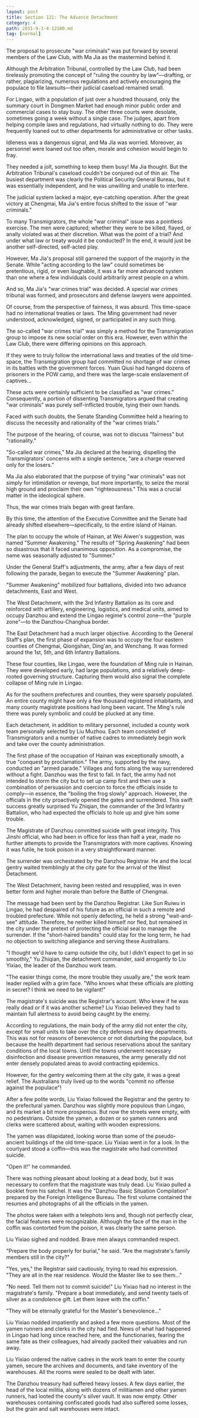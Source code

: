 ```yaml
---
layout: post
title: Section 121: The Advance Detachment
category: 4
path: 2011-9-3-4-12100.md
tag: [normal]
---
```


The proposal to prosecute "war criminals" was put forward by several members of the Law Club, with Ma Jia as the mastermind behind it.

Although the Arbitration Tribunal, controlled by the Law Club, had been tirelessly promoting the concept of "ruling the country by law"—drafting, or rather, plagiarizing, numerous regulations and actively encouraging the populace to file lawsuits—their judicial caseload remained small.

For Lingao, with a population of just over a hundred thousand, only the summary court in Dongmen Market had enough minor public order and commercial cases to stay busy. The other three courts were desolate, sometimes going a week without a single case. The judges, apart from helping compile laws and regulations, had virtually nothing to do. They were frequently loaned out to other departments for administrative or other tasks.

Idleness was a dangerous signal, and Ma Jia was worried. Moreover, as personnel were loaned out too often, morale and cohesion would begin to fray.

They needed a jolt, something to keep them busy! Ma Jia thought. But the Arbitration Tribunal's caseload couldn't be conjured out of thin air. The busiest department was clearly the Political Security General Bureau, but it was essentially independent, and he was unwilling and unable to interfere.

The judicial system lacked a major, eye-catching operation. After the great victory at Chengmai, Ma Jia's entire focus shifted to the issue of "war criminals."

To many Transmigrators, the whole "war criminal" issue was a pointless exercise. The men were captured; whether they were to be killed, flayed, or anally violated was at their discretion. What was the point of a trial? And under what law or treaty would it be conducted? In the end, it would just be another self-directed, self-acted play.

However, Ma Jia's proposal still garnered the support of the majority in the Senate. While "acting according to the law" could sometimes be pretentious, rigid, or even laughable, it was a far more advanced system than one where a few individuals could arbitrarily arrest people on a whim.

And so, Ma Jia's "war crimes trial" was decided. A special war crimes tribunal was formed, and prosecutors and defense lawyers were appointed.

Of course, from the perspective of fairness, it was absurd. This time-space had no international treaties or laws. The Ming government had never understood, acknowledged, signed, or participated in any such thing.

The so-called "war crimes trial" was simply a method for the Transmigration group to impose its new social order on this era. However, even within the Law Club, there were differing opinions on this approach.

If they were to truly follow the international laws and treaties of the old time-space, the Transmigration group had committed no shortage of war crimes in its battles with the government forces. Yuan Qiusi had hanged dozens of prisoners in the POW camp, and there was the large-scale enslavement of captives...

These acts were certainly sufficient to be classified as "war crimes." Consequently, a portion of dissenting Transmigrators argued that creating "war criminals" was purely self-inflicted trouble, tying their own hands.

Faced with such doubts, the Senate Standing Committee held a hearing to discuss the necessity and rationality of the "war crimes trials."

The purpose of the hearing, of course, was not to discuss "fairness" but "rationality."

"So-called war crimes," Ma Jia declared at the hearing, dispelling the Transmigrators' concerns with a single sentence, "are a charge reserved only for the losers."

Ma Jia also elaborated that the purpose of trying "war criminals" was not simply for intimidation or revenge, but more importantly, to seize the moral high ground and proclaim their own "righteousness." This was a crucial matter in the ideological sphere.

Thus, the war crimes trials began with great fanfare.

By this time, the attention of the Executive Committee and the Senate had already shifted elsewhere—specifically, to the entire island of Hainan.

The plan to occupy the whole of Hainan, at Wei Aiwen's suggestion, was named "Summer Awakening." The results of "Spring Awakening" had been so disastrous that it faced unanimous opposition. As a compromise, the name was seasonally adjusted to "Summer."

Under the General Staff's adjustments, the army, after a few days of rest following the parade, began to execute the "Summer Awakening" plan.

"Summer Awakening" mobilized four battalions, divided into two advance detachments, East and West.

The West Detachment, with the 3rd Infantry Battalion as its core and reinforced with artillery, engineering, logistics, and medical units, aimed to occupy Danzhou and extend the Lingao regime's control zone—the "purple zone"—to the Danzhou-Changhua border.

The East Detachment had a much larger objective. According to the General Staff's plan, the first phase of expansion was to occupy the four eastern counties of Chengmai, Qiongshan, Ding'an, and Wenchang. It was formed around the 1st, 5th, and 6th Infantry Battalions.

These four counties, like Lingao, were the foundation of Ming rule in Hainan. They were developed early, had large populations, and a relatively deep-rooted governing structure. Capturing them would also signal the complete collapse of Ming rule in Lingao.

As for the southern prefectures and counties, they were sparsely populated. An entire county might have only a few thousand registered inhabitants, and many county magistrate positions had long been vacant. The Ming's rule there was purely symbolic and could be plucked at any time.

Each detachment, in addition to military personnel, included a county work team personally selected by Liu Muzhou. Each team consisted of Transmigrators and a number of native cadres to immediately begin work and take over the county administration.

The first phase of the occupation of Hainan was exceptionally smooth, a true "conquest by proclamation." The army, supported by the navy, conducted an "armed parade." Villages and forts along the way surrendered without a fight. Danzhou was the first to fall. In fact, the army had not intended to storm the city but to set up camp first and then use a combination of persuasion and coercion to force the officials inside to comply—in essence, the "boiling the frog slowly" approach. However, the officials in the city proactively opened the gates and surrendered. This swift success greatly surprised Yu Zhiqian, the commander of the 3rd Infantry Battalion, who had expected the officials to hole up and give him some trouble.

The Magistrate of Danzhou committed suicide with great integrity. This Jinshi official, who had been in office for less than half a year, made no further attempts to provide the Transmigrators with more captives. Knowing it was futile, he took poison in a very straightforward manner.

The surrender was orchestrated by the Danzhou Registrar. He and the local gentry waited tremblingly at the city gate for the arrival of the West Detachment.

The West Detachment, having been rested and resupplied, was in even better form and higher morale than before the Battle of Chengmai.

The message had been sent by the Danzhou Registrar. Like Sun Ruiwu in Lingao, he had despaired of his future as an official in such a remote and troubled prefecture. While not openly defecting, he held a strong "wait-and-see" attitude. Therefore, he neither killed himself nor fled, but remained in the city under the pretext of protecting the official seal to manage the surrender. If the "short-haired bandits" could stay for the long term, he had no objection to switching allegiance and serving these Australians.

"I thought we'd have to camp outside the city, but I didn't expect to get in so smoothly," Yu Zhiqian, the detachment commander, said arrogantly to Liu Yixiao, the leader of the Danzhou work team.

"The easier things come, the more trouble they usually are," the work team leader replied with a grim face. "Who knows what these officials are plotting in secret? I think we need to be vigilant!"

The magistrate's suicide was the Registrar's account. Who knew if he was really dead or if it was another scheme? Liu Yixiao believed they had to maintain full alertness to avoid being caught by the enemy.

According to regulations, the main body of the army did not enter the city, except for small units to take over the city defenses and key departments. This was not for reasons of benevolence or not disturbing the populace, but because the health department had serious reservations about the sanitary conditions of the local towns. Until the towns underwent necessary disinfection and disease prevention measures, the army generally did not enter densely populated areas to avoid contracting epidemics.

However, for the gentry welcoming them at the city gate, it was a great relief. The Australians truly lived up to the words "commit no offense against the populace"!

After a few polite words, Liu Yixiao followed the Registrar and the gentry to the prefectural yamen. Danzhou was slightly more populous than Lingao, and its market a bit more prosperous. But now the streets were empty, with no pedestrians. Outside the yamen, a dozen or so yamen runners and clerks were scattered about, waiting with wooden expressions.

The yamen was dilapidated, looking worse than some of the pseudo-ancient buildings of the old time-space. Liu Yixiao went in for a look. In the courtyard stood a coffin—this was the magistrate who had committed suicide.

"Open it!" he commanded.

There was nothing pleasant about looking at a dead body, but it was necessary to confirm that the magistrate was truly dead. Liu Yixiao pulled a booklet from his satchel. It was the "Danzhou Basic Situation Compilation" prepared by the Foreign Intelligence Bureau. The first volume contained the resumes and photographs of all the officials in the yamen.

The photos were taken with a telephoto lens and, though not perfectly clear, the facial features were recognizable. Although the face of the man in the coffin was contorted from the poison, it was clearly the same person.

Liu Yixiao sighed and nodded. Brave men always commanded respect.

"Prepare the body properly for burial," he said. "Are the magistrate's family members still in the city?"

"Yes, yes," the Registrar said cautiously, trying to read his expression. "They are all in the rear residence. Would the Master like to see them..."

"No need. Tell them not to commit suicide!" Liu Yixiao had no interest in the magistrate's family. "Prepare a boat immediately, and send twenty taels of silver as a condolence gift. Let them leave with the coffin."

"They will be eternally grateful for the Master's benevolence..."

Liu Yixiao nodded impatiently and asked a few more questions. Most of the yamen runners and clerks in the city had fled. News of what had happened in Lingao had long since reached here, and the functionaries, fearing the same fate as their colleagues, had already packed their valuables and run away.

Liu Yixiao ordered the native cadres in the work team to enter the county yamen, secure the archives and documents, and take inventory of the warehouses. All the rooms were sealed to be dealt with later.

The Danzhou treasury had suffered heavy losses. A few days earlier, the head of the local militia, along with dozens of militiamen and other yamen runners, had looted the county's silver vault. It was now empty. Other warehouses containing confiscated goods had also suffered some losses, but the grain and salt warehouses were intact.